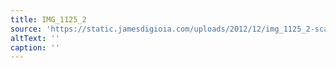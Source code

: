 ```yaml
---
title: IMG_1125_2
source: 'https://static.jamesdigioia.com/uploads/2012/12/img_1125_2-scaled.jpg'
altText: ''
caption: ''
---
```


